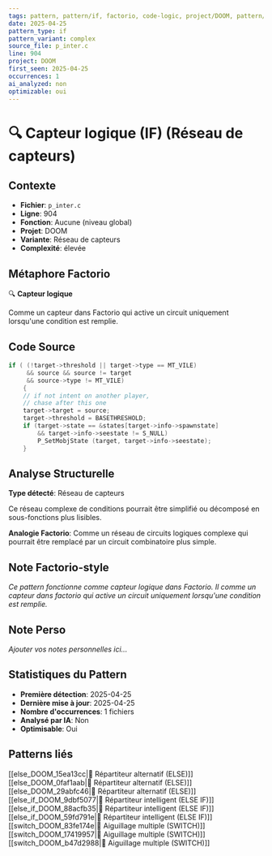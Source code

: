 ```yaml
---
tags: pattern, pattern/if, factorio, code-logic, project/DOOM, pattern/variant/complex
date: 2025-04-25
pattern_type: if
pattern_variant: complex
source_file: p_inter.c
line: 904
project: DOOM
first_seen: 2025-04-25
occurrences: 1
ai_analyzed: non
optimizable: oui
---
```


# 🔍 Capteur logique (IF) (Réseau de capteurs)

## Contexte
- **Fichier**: `p_inter.c`
- **Ligne**: 904
- **Fonction**: Aucune (niveau global)
- **Projet**: DOOM
- **Variante**: Réseau de capteurs
- **Complexité**: élevée

## Métaphore Factorio
🔍 **Capteur logique**

Comme un capteur dans Factorio qui active un circuit uniquement lorsqu'une condition est remplie.

## Code Source
```c
if ( (!target->threshold || target->type == MT_VILE)
	 && source && source != target
	 && source->type != MT_VILE)
    {
	// if not intent on another player,
	// chase after this one
	target->target = source;
	target->threshold = BASETHRESHOLD;
	if (target->state == &states[target->info->spawnstate]
	    && target->info->seestate != S_NULL)
	    P_SetMobjState (target, target->info->seestate);
    }
```

## Analyse Structurelle
**Type détecté**: Réseau de capteurs

Ce réseau complexe de conditions pourrait être simplifié ou décomposé en sous-fonctions plus lisibles.

**Analogie Factorio**:
Comme un réseau de circuits logiques complexe qui pourrait être remplacé par un circuit combinatoire plus simple.

## Note Factorio-style
*Ce pattern fonctionne comme capteur logique dans Factorio. Il comme un capteur dans factorio qui active un circuit uniquement lorsqu'une condition est remplie.*

## Note Perso
*Ajouter vos notes personnelles ici...*

## Statistiques du Pattern
- **Première détection**: 2025-04-25
- **Dernière mise à jour**: 2025-04-25
- **Nombre d'occurrences**: 1 fichiers
- **Analysé par IA**: Non
- **Optimisable**: Oui

## Patterns liés
[[else_DOOM_15ea13cc|🔀 Répartiteur alternatif (ELSE)]]
[[else_DOOM_0faf1aab|🔀 Répartiteur alternatif (ELSE)]]
[[else_DOOM_29abfc46|🔀 Répartiteur alternatif (ELSE)]]
[[else_if_DOOM_9dbf5077|🔄 Répartiteur intelligent (ELSE IF)]]
[[else_if_DOOM_88acfb35|🔄 Répartiteur intelligent (ELSE IF)]]
[[else_if_DOOM_59fd791e|🔄 Répartiteur intelligent (ELSE IF)]]
[[switch_DOOM_83fe174e|🔀 Aiguillage multiple (SWITCH)]]
[[switch_DOOM_17419957|🔀 Aiguillage multiple (SWITCH)]]
[[switch_DOOM_b47d2988|🔀 Aiguillage multiple (SWITCH)]]

